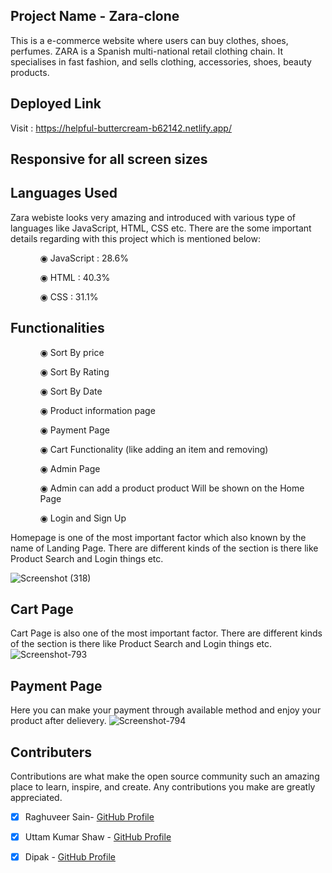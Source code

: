 ## Project Name - Zara-clone
This is a e-commerce website where users can buy clothes, shoes, perfumes. ZARA is a Spanish multi-national retail clothing chain. It specialises in fast fashion, and sells clothing, accessories, shoes, beauty products.

## Deployed Link

Visit : https://helpful-buttercream-b62142.netlify.app/

## Responsive for all screen sizes

## Languages Used

Zara webiste looks very amazing and introduced with various type of languages like JavaScript, HTML, CSS etc. There are the some important details regarding with this project which is mentioned below:

<ul dir="auto">
 <ol dir="auto">◉ JavaScript : 28.6%</ol>
 <ol dir="auto">◉ HTML : 40.3%</ol>
 <ol dir="auto">◉ CSS : 31.1%</ol>
 </ul>
 
 ## Functionalities
 
 <ul dir="auto">
 
 <ol dir="auto">◉ Sort By price </ol>
 <ol dir="auto">◉ Sort By Rating</ol>
 <ol dir="auto">◉ Sort By Date</ol>
 <ol dir="auto">◉ Product information page</ol>
 <ol dir="auto">◉ Payment Page</ol>
 <ol dir="auto">◉ Cart Functionality (like adding an item and removing) </ol>
 <ol dir="auto">◉ Admin Page</ol>
 <ol dir="auto">◉ Admin can add a product product Will be shown on the Home Page </ol>
 <ol dir="auto">◉ Login and Sign Up </ol>
 </ul>
 
 Homepage is one of the most important factor which also known by the name of Landing Page. There are different kinds of the section is there like Product Search and Login things etc.

![Screenshot (318)](https://i.ibb.co/VwNNnsj/zara-project-image.png)

## Cart Page
Cart Page is also one of the most important factor. There are different kinds of the section is there like Product Search and Login things etc.
<img src="https://i.ibb.co/Lr1qJ86/Screenshot-793.png" alt="Screenshot-793" border="0">

## Payment Page

Here you can make your payment through available method and enjoy your product after delievery.
<img src="https://i.ibb.co/174H9qf/Screenshot-794.png" alt="Screenshot-794" border="0">


## Contributers

 Contributions are what make the open source community such an amazing place to learn, inspire, and create. Any contributions you make are greatly appreciated.

- [x] Raghuveer Sain- [GitHub Profile](https://github.com/sainRaghuveer)
- [x] Uttam Kumar Shaw - [GitHub Profile]([https://github.com/Vv97](https://github.com/uttamkrshaw)) 
- [x] Dipak - [GitHub Profile](https://github.com/Deepak1095)

